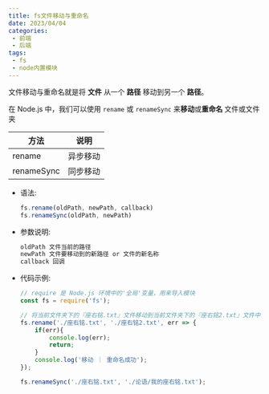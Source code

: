 ```yaml
---
title: fs文件移动与重命名
date: 2023/04/04
categories:
 - 前端
 - 后端
tags:
 - fs
 - node内置模块
---
```


文件移动与重命名就是将 **文件** 从一个 **路径** 移动到另一个 **路径**。

在 Node.js 中，我们可以使用 `rename` 或 `renameSync` 来**移动**或**重命名** 文件或文件夹

| 方法                        | 说明     |
| --------------------------- | -------- |
| rename                      | 异步移动 |
| renameSync                  | 同步移动 |


- 语法: 
    ```js
    fs.rename(oldPath, newPath, callback)
    fs.renameSync(oldPath, newPath)
    ```
- 参数说明:
    ```bash
    oldPath 文件当前的路径
    newPath 文件要移动到的新路径 or 文件的新名称
    callback 回调
    ```
- 代码示例:
    ```js
    // require 是 Node.js 环境中的'全局'变量，用来导入模块
    const fs = require('fs');

    // 将当前文件夹下的『座右铭.txt』文件移动到当前文件夹下的『座右铭2.txt』文件中
    fs.rename('./座右铭.txt', './座右铭2.txt', err => {
        if(err){
            console.log(err);
            return; 
        }
        console.log('移动 ｜ 重命名成功'); 
    });

    fs.renameSync('./座右铭.txt', './论语/我的座右铭.txt');
    ```